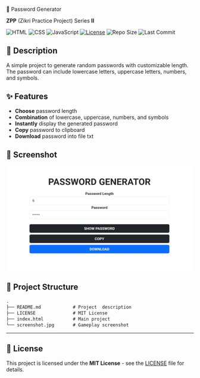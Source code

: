  🔑 Password Generator

**ZPP** (Zikri Practice Project) Series **II**

![HTML](https://img.shields.io/badge/HTML-orange?logo=html5)
![CSS](https://img.shields.io/badge/Bootstrap-purple?logo=bootstrap)
![JavaScript](https://img.shields.io/badge/JavaScript-yellow?logo=javascript)
[![License](https://img.shields.io/badge/license-MIT-green)](https://github.com/zikri-codes/Password-Generator-ZPP-III/blob/main/LICENSE)
![Repo Size](https://img.shields.io/github/repo-size/zikri-codes/Password-Generator-ZPP-III)
![Last Commit](https://img.shields.io/github/last-commit/zikri-codes/Password-Generator-ZPP-III)

## 📌 Description
A simple project to generate random passwords with customizable length. The password can include lowercase letters, uppercase letters, numbers, and symbols.

## ✨ Features
- **Choose** password length
- **Combination** of lowercase, uppercase, numbers, and symbols
- **Instantly** display the generated password
- **Copy** password to clipboard
- **Download** password into file txt

## 📸 Screenshot

<img src="screenshot.jpg" alt="Display Screenshot" width="500"/>

## 📁 Project Structure

```
.
├── README.md            # Project  description
├── LICENSE              # MIT License
├── index.html           # Main project
└── screenshot.jpg       # Gameplay screenshot
```

---

## 📄 License

This project is licensed under the **MIT License** - see the [LICENSE](https://github.com/zikri-codes/Password-Generator-ZPP-III/blob/main/LICENSE) file for details.
